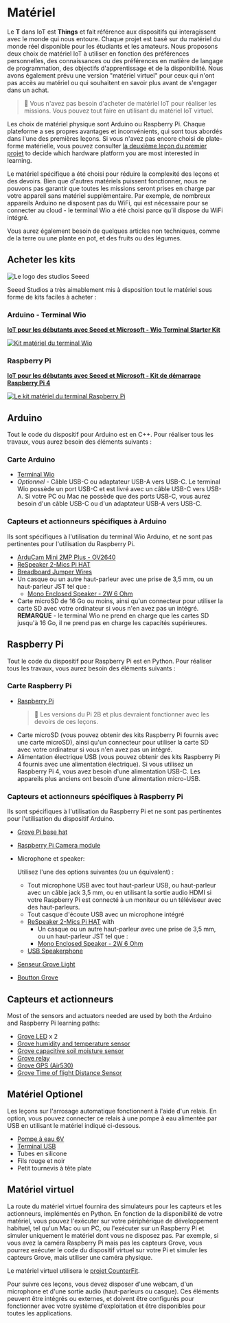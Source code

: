 # Matériel

Le **T** dans IoT est **Things** et fait référence aux dispositifs qui interagissent avec le monde qui nous entoure. Chaque projet est basé sur du matériel du monde réel disponible pour les étudiants et les amateurs. Nous proposons deux choix de matériel IoT à utiliser en fonction des préférences personnelles, des connaissances ou des préférences en matière de langage de programmation, des objectifs d'apprentissage et de la disponibilité. Nous avons également prévu une version "matériel virtuel" pour ceux qui n'ont pas accès au matériel ou qui souhaitent en savoir plus avant de s'engager dans un achat.

> 💁 Vous n'avez pas besoin d'acheter de matériel IoT pour réaliser les missions. Vous pouvez tout faire en utilisant du matériel IoT virtuel.

Les choix de matériel physique sont Arduino ou Raspberry Pi. Chaque plateforme a ses propres avantages et inconvénients, qui sont tous abordés dans l'une des premières leçons. Si vous n'avez pas encore choisi de plate-forme matérielle, vous pouvez consulter [la deuxième leçon du premier projet](./1-getting-started/lessons/2-deeper-dive/translations/README.fr.md) to decide which hardware platform you are most interested in learning.

Le matériel spécifique a été choisi pour réduire la complexité des leçons et des devoirs. Bien que d'autres matériels puissent fonctionner, nous ne pouvons pas garantir que toutes les missions seront prises en charge par votre appareil sans matériel supplémentaire. Par exemple, de nombreux appareils Arduino ne disposent pas du WiFi, qui est nécessaire pour se connecter au cloud - le terminal Wio a été choisi parce qu'il dispose du WiFi intégré.

Vous aurez également besoin de quelques articles non techniques, comme de la terre ou une plante en pot, et des fruits ou des légumes.

## Acheter les kits

![Le logo des studios Seeed](./images/seeed-logo.png)

Seeed Studios a très aimablement mis à disposition tout le matériel sous forme de kits faciles à acheter :

### Arduino - Terminal Wio

**[IoT pour les débutants avec Seeed et Microsoft - Wio Terminal Starter Kit](https://www.seeedstudio.com/IoT-for-beginners-with-Seeed-and-Microsoft-Wio-Terminal-Starter-Kit-p-5006.html)**

[![Kit matériel du terminal Wio](./images/wio-hardware-kit.png)](https://www.seeedstudio.com/IoT-for-beginners-with-Seeed-and-Microsoft-Wio-Terminal-Starter-Kit-p-5006.html)

### Raspberry Pi

**[IoT pour les débutants avec Seeed et Microsoft - Kit de démarrage Raspberry Pi 4](https://www.seeedstudio.com/IoT-for-beginners-with-Seeed-and-Microsoft-Raspberry-Pi-Starter-Kit.html)**

[![Le kit matériel du terminal Raspberry Pi](./images/pi-hardware-kit.png)](https://www.seeedstudio.com/IoT-for-beginners-with-Seeed-and-Microsoft-Raspberry-Pi-Starter-Kit.html)

## Arduino

Tout le code du dispositif pour Arduino est en C++. Pour réaliser tous les travaux, vous aurez besoin des éléments suivants :

### Carte Arduino

* [Terminal Wio](https://www.seeedstudio.com/Wio-Terminal-p-4509.html)
* *Optionnel* - Câble USB-C ou adaptateur USB-A vers USB-C. Le terminal Wio possède un port USB-C et est livré avec un câble USB-C vers USB-A. Si votre PC ou Mac ne possède que des ports USB-C, vous aurez besoin d'un câble USB-C ou d'un adaptateur USB-A vers USB-C.

### Capteurs et actionneurs spécifiques à Arduino

Ils sont spécifiques à l'utilisation du terminal Wio Arduino, et ne sont pas pertinentes pour l'utilisation du Raspberry Pi.

* [ArduCam Mini 2MP Plus - OV2640](https://www.arducam.com/product/arducam-2mp-spi-camera-b0067-arduino/)
* [ReSpeaker 2-Mics Pi HAT](https://www.seeedstudio.com/ReSpeaker-2-Mics-Pi-HAT.html)
* [Breadboard Jumper Wires](https://www.seeedstudio.com/Breadboard-Jumper-Wire-Pack-241mm-200mm-160mm-117m-p-234.html)
* Un casque ou un autre haut-parleur avec une prise de 3,5 mm, ou un haut-parleur JST tel que :
  * [Mono Enclosed Speaker - 2W 6 Ohm](https://www.seeedstudio.com/Mono-Enclosed-Speaker-2W-6-Ohm-p-2832.html)
* Carte microSD de 16 Go ou moins, ainsi qu'un connecteur pour utiliser la carte SD avec votre ordinateur si vous n'en avez pas un intégré. **REMARQUE** - le terminal Wio ne prend en charge que les cartes SD jusqu'à 16 Go, il ne prend pas en charge les capacités supérieures.

## Raspberry Pi

Tout le code du dispositif pour Raspberry Pi est en Python. Pour réaliser tous les travaux, vous aurez besoin des éléments suivants :

### Carte Raspberry Pi

* [Raspberry Pi](https://www.raspberrypi.org/products/raspberry-pi-4-model-b/)
  > 💁 Les versions du Pi 2B et plus devraient fonctionner avec les devoirs de ces leçons.
* Carte microSD (vous pouvez obtenir des kits Raspberry Pi fournis avec une carte microSD), ainsi qu'un connecteur pour utiliser la carte SD avec votre ordinateur si vous n'en avez pas un intégré.
* Alimentation électrique USB (vous pouvez obtenir des kits Raspberry Pi 4 fournis avec une alimentation électrique). Si vous utilisez un Raspberry Pi 4, vous avez besoin d'une alimentation USB-C. Les appareils plus anciens ont besoin d'une alimentation micro-USB.

### Capteurs et actionneurs spécifiques à Raspberry Pi

Ils sont spécifiques à l'utilisation du Raspberry Pi et ne sont pas pertinentes pour l'utilisation du dispositif Arduino.

* [Grove Pi base hat](https://www.seeedstudio.com/Grove-Base-Hat-for-Raspberry-Pi.html)
* [Raspberry Pi Camera module](https://www.raspberrypi.org/products/camera-module-v2/)
* Microphone et speaker:

  Utilisez l'une des options suivantes (ou un équivalent) :
  * Tout microphone USB avec tout haut-parleur USB, ou haut-parleur avec un câble jack 3,5 mm, ou en utilisant la sortie audio HDMI si votre Raspberry Pi est connecté à un moniteur ou un téléviseur avec des haut-parleurs.
  * Tout casque d'écoute USB avec un microphone intégré
  * [ReSpeaker 2-Mics Pi HAT](https://www.seeedstudio.com/ReSpeaker-2-Mics-Pi-HAT.html) with
    * Un casque ou un autre haut-parleur avec une prise de 3,5 mm, ou un haut-parleur JST tel que :
    * [Mono Enclosed Speaker - 2W 6 Ohm](https://www.seeedstudio.com/Mono-Enclosed-Speaker-2W-6-Ohm-p-2832.html)
  * [USB Speakerphone](https://www.amazon.com/USB-Speakerphone-Conference-Business-Microphones/dp/B07Q3D7F8S/ref=sr_1_1?dchild=1&keywords=m0&qid=1614647389&sr=8-1)
* [Senseur Grove Light](https://www.seeedstudio.com/Grove-Light-Sensor-v1-2-LS06-S-phototransistor.html)
* [Boutton Grove](https://www.seeedstudio.com/Grove-Button.html)

## Capteurs et actionneurs

Most of the sensors and actuators needed are used by both the Arduino and Raspberry Pi learning paths:

* [Grove LED](https://www.seeedstudio.com/Grove-LED-Pack-p-4364.html) x 2
* [Grove humidity and temperature sensor](https://www.seeedstudio.com/Grove-Temperature-Humidity-Sensor-DHT11.html)
* [Grove capacitive soil moisture sensor](https://www.seeedstudio.com/Grove-Capacitive-Moisture-Sensor-Corrosion-Resistant.html)
* [Grove relay](https://www.seeedstudio.com/Grove-Relay.html)
* [Grove GPS (Air530)](https://www.seeedstudio.com/Grove-GPS-Air530-p-4584.html)
* [Grove Time of flight Distance Sensor](https://www.seeedstudio.com/Grove-Time-of-Flight-Distance-Sensor-VL53L0X.html)

## Matériel Optionel

Les leçons sur l'arrosage automatique fonctionnent à l'aide d'un relais. En option, vous pouvez connecter ce relais à une pompe à eau alimentée par USB en utilisant le matériel indiqué ci-dessous.

* [Pompe à eau 6V](https://www.seeedstudio.com/6V-Mini-Water-Pump-p-1945.html)
* [Terminal USB](https://www.adafruit.com/product/3628)
* Tubes en silicone
* Fils rouge et noir
* Petit tournevis à tête plate

## Matériel virtuel

La route du matériel virtuel fournira des simulateurs pour les capteurs et les actionneurs, implémentés en Python. En fonction de la disponibilité de votre matériel, vous pouvez l'exécuter sur votre périphérique de développement habituel, tel qu'un Mac ou un PC, ou l'exécuter sur un Raspberry Pi et simuler uniquement le matériel dont vous ne disposez pas. Par exemple, si vous avez la caméra Raspberry Pi mais pas les capteurs Grove, vous pourrez exécuter le code du dispositif virtuel sur votre Pi et simuler les capteurs Grove, mais utiliser une caméra physique.

Le matériel virtuel utilisera le [projet CounterFit](https://github.com/CounterFit-IoT/CounterFit).

Pour suivre ces leçons, vous devez disposer d'une webcam, d'un microphone et d'une sortie audio (haut-parleurs ou casque). Ces éléments peuvent être intégrés ou externes, et doivent être configurés pour fonctionner avec votre système d'exploitation et être disponibles pour toutes les applications.
